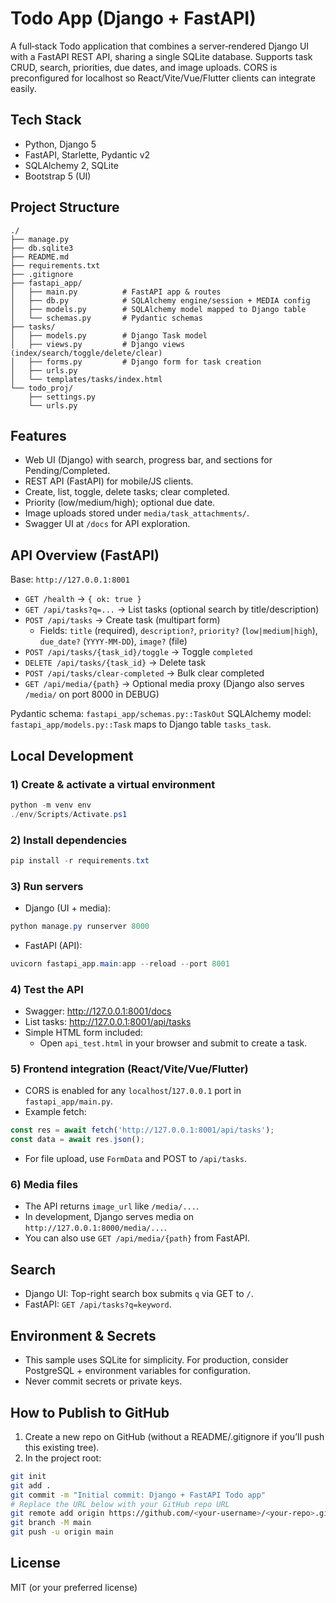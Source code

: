 # Todo App (Django + FastAPI)

A full‑stack Todo application that combines a server‑rendered Django UI with a FastAPI REST API, sharing a single SQLite database. Supports task CRUD, search, priorities, due dates, and image uploads. CORS is preconfigured for localhost so React/Vite/Vue/Flutter clients can integrate easily.

## Tech Stack
- Python, Django 5
- FastAPI, Starlette, Pydantic v2
- SQLAlchemy 2, SQLite
- Bootstrap 5 (UI)

## Project Structure
```
./
├── manage.py
├── db.sqlite3
├── README.md
├── requirements.txt
├── .gitignore
├── fastapi_app/
│   ├── main.py          # FastAPI app & routes
│   ├── db.py            # SQLAlchemy engine/session + MEDIA config
│   ├── models.py        # SQLAlchemy model mapped to Django table
│   └── schemas.py       # Pydantic schemas
├── tasks/
│   ├── models.py        # Django Task model
│   ├── views.py         # Django views (index/search/toggle/delete/clear)
│   ├── forms.py         # Django form for task creation
│   ├── urls.py
│   └── templates/tasks/index.html
└── todo_proj/
    ├── settings.py
    └── urls.py
```

## Features
- Web UI (Django) with search, progress bar, and sections for Pending/Completed.
- REST API (FastAPI) for mobile/JS clients.
- Create, list, toggle, delete tasks; clear completed.
- Priority (low/medium/high); optional due date.
- Image uploads stored under `media/task_attachments/`.
- Swagger UI at `/docs` for API exploration.

## API Overview (FastAPI)
Base: `http://127.0.0.1:8001`

- `GET /health` → `{ ok: true }`
- `GET /api/tasks?q=...` → List tasks (optional search by title/description)
- `POST /api/tasks` → Create task (multipart form)
  - Fields: `title` (required), `description?`, `priority?` (`low|medium|high`), `due_date?` (`YYYY-MM-DD`), `image?` (file)
- `POST /api/tasks/{task_id}/toggle` → Toggle `completed`
- `DELETE /api/tasks/{task_id}` → Delete task
- `POST /api/tasks/clear-completed` → Bulk clear completed
- `GET /api/media/{path}` → Optional media proxy (Django also serves `/media/` on port 8000 in DEBUG)

Pydantic schema: `fastapi_app/schemas.py::TaskOut`
SQLAlchemy model: `fastapi_app/models.py::Task` maps to Django table `tasks_task`.

## Local Development

### 1) Create & activate a virtual environment
```powershell
python -m venv env
./env/Scripts/Activate.ps1
```

### 2) Install dependencies
```powershell
pip install -r requirements.txt
```

### 3) Run servers
- Django (UI + media):
```powershell
python manage.py runserver 8000
```
- FastAPI (API):
```powershell
uvicorn fastapi_app.main:app --reload --port 8001
```

### 4) Test the API
- Swagger: http://127.0.0.1:8001/docs
- List tasks: http://127.0.0.1:8001/api/tasks
- Simple HTML form included:
  - Open `api_test.html` in your browser and submit to create a task.

### 5) Frontend integration (React/Vite/Vue/Flutter)
- CORS is enabled for any `localhost`/`127.0.0.1` port in `fastapi_app/main.py`.
- Example fetch:
```js
const res = await fetch('http://127.0.0.1:8001/api/tasks');
const data = await res.json();
```
- For file upload, use `FormData` and POST to `/api/tasks`.

### 6) Media files
- The API returns `image_url` like `/media/...`.
- In development, Django serves media on `http://127.0.0.1:8000/media/...`.
- You can also use `GET /api/media/{path}` from FastAPI.

## Search
- Django UI: Top-right search box submits `q` via GET to `/`.
- FastAPI: `GET /api/tasks?q=keyword`.

## Environment & Secrets
- This sample uses SQLite for simplicity. For production, consider PostgreSQL + environment variables for configuration.
- Never commit secrets or private keys.

## How to Publish to GitHub
1) Create a new repo on GitHub (without a README/.gitignore if you’ll push this existing tree).
2) In the project root:
```bash
git init
git add .
git commit -m "Initial commit: Django + FastAPI Todo app"
# Replace the URL below with your GitHub repo URL
git remote add origin https://github.com/<your-username>/<your-repo>.git
git branch -M main
git push -u origin main
```

## License
MIT (or your preferred license)
